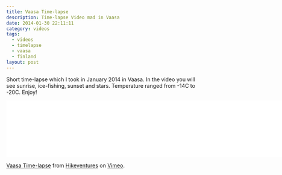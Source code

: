 ```yaml
---
title: Vaasa Time-lapse
description: Time-lapse Video mad in Vaasa
date: 2014-01-30 22:11:11
category: videos
tags: 
  - videos
  - timelapse
  - vaasa
  - finland
layout: post
---
```

Short time-lapse which I took in January 2014 in Vaasa. In the video you will see sunrise, ice-fishing, sunset and stars. Temperature ranged from -14C to -20C. Enjoy!

<iframe src="//player.vimeo.com/video/85475356" width="850" frameborder="0" webkitallowfullscreen mozallowfullscreen allowfullscreen></iframe> <p><a href="http://vimeo.com/85475356">Vaasa Time-lapse</a> from <a href="http://vimeo.com/user15105973">Hikeventures</a> on <a href="https://vimeo.com">Vimeo</a>.</p>
